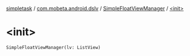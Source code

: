 [simpletask](../../index.md) / [com.mobeta.android.dslv](../index.md) / [SimpleFloatViewManager](index.md) / [&lt;init&gt;](.)

# &lt;init&gt;

`SimpleFloatViewManager(lv: ListView)`